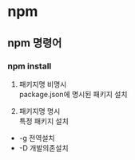 # npm

## npm 명령어

### npm install

1. 패키지명 비명시  
   package.json에 명시된 패키지 설치

2. 패키지명 명시  
   특정 패키지 설치

- -g 전역설치
- -D 개발의존설치
